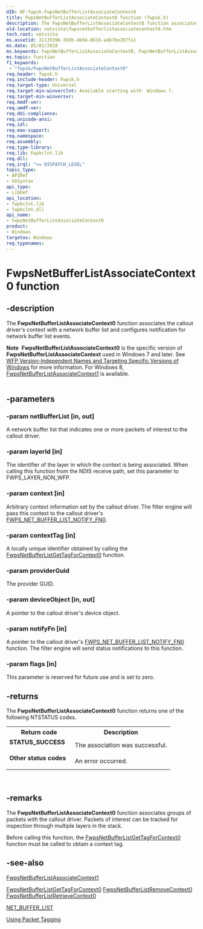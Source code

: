 ```yaml
---
UID: NF:fwpsk.FwpsNetBufferListAssociateContext0
title: FwpsNetBufferListAssociateContext0 function (fwpsk.h)
description: The FwpsNetBufferListAssociateContext0 function associates the callout driver's context with a network buffer list and configures notification for network buffer list events.Note  FwpsNetBufferListAssociateContext0 is the specific version of FwpsNetBufferListAssociateContext used in Windows 7 and later. See WFP Version-Independent Names and Targeting Specific Versions of Windows for more information. For Windows 8, FwpsNetBufferListAssociateContext1 is available.
old-location: netvista\fwpsnetbufferlistassociatecontext0.htm
tech.root: netvista
ms.assetid: 31135396-303b-4b94-8616-a4b7be207fa1
ms.date: 05/02/2018
ms.keywords: FwpsNetBufferListAssociateContext0, FwpsNetBufferListAssociateContext0 function [Network Drivers Starting with Windows Vista], fwpsk/FwpsNetBufferListAssociateContext0, netvista.fwpsnetbufferlistassociatecontext0, wfp_ref_2_funct_3_fwps_J-Q_f30e27fe-3146-4393-b967-fdb7bbfd6370.xml
ms.topic: function
f1_keywords:
 - "fwpsk/FwpsNetBufferListAssociateContext0"
req.header: fwpsk.h
req.include-header: Fwpsk.h
req.target-type: Universal
req.target-min-winverclnt: Available starting with  Windows 7.
req.target-min-winversvr: 
req.kmdf-ver: 
req.umdf-ver: 
req.ddi-compliance: 
req.unicode-ansi: 
req.idl: 
req.max-support: 
req.namespace: 
req.assembly: 
req.type-library: 
req.lib: Fwpkclnt.lib
req.dll: 
req.irql: "<= DISPATCH_LEVEL"
topic_type:
- APIRef
- kbSyntax
api_type:
- LibDef
api_location:
- fwpkclnt.lib
- fwpkclnt.dll
api_name:
- FwpsNetBufferListAssociateContext0
product:
- Windows
targetos: Windows
req.typenames: 
---
```


# FwpsNetBufferListAssociateContext0 function


## -description


The 
  <b>FwpsNetBufferListAssociateContext0</b> function associates the callout driver's context with a network buffer
  list and configures notification for network buffer list events.
<div class="alert"><b>Note</b>  <b>FwpsNetBufferListAssociateContext0</b> is the specific version of <b>FwpsNetBufferListAssociateContext</b> used in Windows 7 and later. See <a href="https://docs.microsoft.com/windows/desktop/FWP/wfp-version-independent-names-and-targeting-specific-versions-of-windows">WFP Version-Independent Names and Targeting Specific Versions of Windows</a> for more information. For Windows 8, <a href="https://docs.microsoft.com/windows-hardware/drivers/ddi/content/fwpsk/nf-fwpsk-fwpsnetbufferlistassociatecontext1">FwpsNetBufferListAssociateContext1</a> is available.</div><div> </div>

## -parameters




### -param netBufferList [in, out]

A network buffer list that indicates one or more packets of interest to the callout driver.


### -param layerId [in]

The identifier of the layer in which the context is being associated. When calling this function
     from the NDIS receive path, set this parameter to FWPS_LAYER_NON_WFP.


### -param context [in]

Arbitrary context information set by the callout driver. The filter engine will pass this context
     to the callout driver's 
     <a href="https://docs.microsoft.com/windows-hardware/drivers/ddi/content/fwpsk/nc-fwpsk-fwps_net_buffer_list_notify_fn0">
     FWPS_NET_BUFFER_LIST_NOTIFY_FN0</a>.


### -param contextTag [in]

A locally unique identifier obtained by calling the 
     <a href="https://docs.microsoft.com/windows-hardware/drivers/ddi/content/fwpsk/nf-fwpsk-fwpsnetbufferlistgettagforcontext0">
     FwpsNetBufferListGetTagForContext0</a> function.


### -param providerGuid

The provider GUID.

### -param deviceObject [in, out]

A pointer to the callout driver's device object.


### -param notifyFn [in]

A pointer to the callout driver's 
     <a href="https://docs.microsoft.com/windows-hardware/drivers/ddi/content/fwpsk/nc-fwpsk-fwps_net_buffer_list_notify_fn0">
     FWPS_NET_BUFFER_LIST_NOTIFY_FN0</a> function. The filter engine will send status notifications to this
     function.


### -param flags [in]

This parameter is reserved for future use and is set to zero.


## -returns



The 
     <b>FwpsNetBufferListAssociateContext0</b> function returns one of the following NTSTATUS codes.

<table>
<tr>
<th>Return code</th>
<th>Description</th>
</tr>
<tr>
<td width="40%">
<dl>
<dt><b>STATUS_SUCCESS</b></dt>
</dl>
</td>
<td width="60%">
The association was successful.

</td>
</tr>
<tr>
<td width="40%">
<dl>
<dt><b>Other status codes</b></dt>
</dl>
</td>
<td width="60%">
An error occurred.

</td>
</tr>
</table>
 




## -remarks



The 
    <b>FwpsNetBufferListAssociateContext0</b> function associates groups of packets with the callout driver.
    Packets of interest can be tracked for inspection through multiple layers in the stack.

Before calling this function, the 
    <a href="https://docs.microsoft.com/windows-hardware/drivers/ddi/content/fwpsk/nf-fwpsk-fwpsnetbufferlistgettagforcontext0">FwpsNetBufferListGetTagForContext0</a> function must be called to obtain a context tag.




## -see-also




<a href="https://docs.microsoft.com/windows-hardware/drivers/ddi/content/fwpsk/nf-fwpsk-fwpsnetbufferlistassociatecontext1">FwpsNetBufferListAssociateContext1</a>



<a href="https://docs.microsoft.com/windows-hardware/drivers/ddi/content/fwpsk/nf-fwpsk-fwpsnetbufferlistgettagforcontext0">
   FwpsNetBufferListGetTagForContext0</a>



<a href="https://docs.microsoft.com/windows-hardware/drivers/ddi/content/fwpsk/nf-fwpsk-fwpsnetbufferlistremovecontext0">
   FwpsNetBufferListRemoveContext0</a>



<a href="https://docs.microsoft.com/windows-hardware/drivers/ddi/content/fwpsk/nf-fwpsk-fwpsnetbufferlistretrievecontext0">
   FwpsNetBufferListRetrieveContext0</a>



<a href="https://docs.microsoft.com/windows-hardware/drivers/ddi/content/ndis/ns-ndis-_net_buffer_list">NET_BUFFER_LIST</a>



<a href="https://docs.microsoft.com/windows-hardware/drivers/network/using-packet-tagging">Using Packet Tagging</a>
 

 

